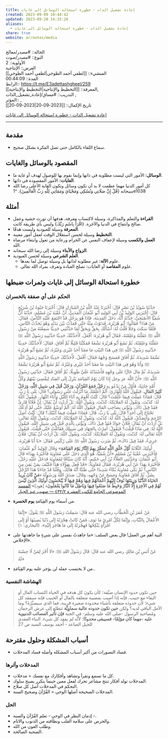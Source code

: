 ```yaml
---
title: إعادة تشغيل الذات - خطورة استحالة الوسائل إلى غايات
created: 2023-09-09 10:44:42
updated: 2023-09-20 14:15:28
aliases:
  - إعادة تشغيل الذات - خطورة استحالة الوسائل إلى غايات
share: true
website: ar/notes/media
---
```


الحالة:: #مصدر/معالج  
النوع:: #مصدر/صوت  
اﻷولوية:: 2  
الغرض:: الإنتاجية  
المنشيء:: [[لطفي أحمد الطوخي|لطفي أحمد الطوخي]]  
المدة:: 00:44:09  
الرابط:: <https://t.me/E3adettashgheel/259>  
المعرفة:: [[التخطيط واﻹنتاجية|التخطيط واﻹنتاجية]],  
التدريب:: #مساق/إعادة_تشغيل_الذات ,  
المؤثر:: ,  
تاريخ اﻹكمال:: [[2023-09-20|2023-09-20]]

[إعادة تشغيل الذات - خطورة استحالة الوسائل إلى غايات](https://t.me/E3adettashgheel/256)

---

## مقدمة

- سماع اللقاء بالكامل حتى تصل الفكرة بشكل صحيح.

## المقصود بالوسائل والغايات

- **الوسائل:** الأمور التي ليست مطلوبة في ذاتها وإنما نقوم بها للوصول لهدف أو غاية ما.
- **الغايات:** اﻷمور المقصودة في ذاتها.
- كل أمور الدنيا مهما عظمت لا بد أن تكون وسائل وتكون الغاية الأعلى رضا الله سبحانه {قُلْ إِنَّ صَلَاتِي وَنُسُكِي وَمَحْيَايَ وَمَمَاتِي لِلَّهِ رَبِّ الْعَالَمِينَ}. ^1e1038

## أمثلة

- **القراءة** والتعلم والمذاكرة، وسيلة لاكتساب معرفة، هدفها أن تورث خشية وعمل صالح وانتفاع في الدنيا والآخرة.
	{اقْرَأْ بِاسْمِ رَبِّكَ} وليس بأي طريقة كانت.
- **المعرفة** وسيلة للعبودية وليست هدفًا.
- **التخطيط** وسيلة لحسن استغلال الوقت لعمل أمور معينة.
- **العمل والكسب** وسيلة لإعفاف النفس عن الحرام ورعاية من تعول وابتغاء مرضاة الله.
- **الزواج واﻷبناء** وسيلة إلى رضا الله سبحانه.
- **العلم الشرعي** وسيلة لحسن العبودية.
	- علوم **الآلة:** غير مطلوبة لذاتها بل وسيلة توصل لما بعدها.
	- علوم **المقاصد** أو الغايات: تصلح العبادة وتعرف بمراد الله تعالى.

## خطورة استحالة الوسائل إلى غايات وثمرات ضبطها

### الحكم على أي صفقة بالخسران

> حَدَّثَنَا سُوَيْدُ بْنُ نَصْرٍ قَالَ: أَخْبَرَنَا عَبْدُ اللَّهِ بْنُ المُبَارَكِ قَالَ: أَخْبَرَنَا حَيْوَةُ بْنُ شُرَيْحٍ قَالَ: أَخْبَرَنِي الوَلِيدُ بْنُ أَبِي الوَلِيدِ أَبُو عُثْمَانَ الْمَدَنِيُّ، أَنَّ عُقْبَةَ بْنَ مُسْلِمٍ، حَدَّثَهُ أَنَّ شُفَيًّا الأَصْبَحِيَّ، حَدَّثَهُ أَنَّهُ، دَخَلَ المَدِينَةَ، فَإِذَا هُوَ بِرَجُلٍ قَدْ اجْتَمَعَ عَلَيْهِ النَّاسُ، فَقَالَ: مَنْ هَذَا؟ فَقَالُوا: أَبُو هُرَيْرَةَ، فَدَنَوْتُ مِنْهُ حَتَّى قَعَدْتُ بَيْنَ يَدَيْهِ وَهُوَ يُحَدِّثُ النَّاسَ، فَلَمَّا سَكَتَ وَخَلَا قُلْتُ لَهُ: أَسْأَلُكَ بِحَقٍّ وَبِحَقٍّ لَمَا حَدَّثْتَنِي حَدِيثًا سَمِعْتَهُ مِنْ رَسُولِ اللَّهِ ﷺ عَقَلْتَهُ وَعَلِمْتَهُ، فَقَالَ أَبُو هُرَيْرَةَ: أَفْعَلُ، لَأُحَدِّثَنَّكَ حَدِيثًا حَدَّثَنِيهِ رَسُولُ اللَّهِ ﷺ عَقَلْتُهُ وَعَلِمْتُهُ، ثُمَّ نَشَغَ أَبُو هُرَيْرَةَ نَشْغَةً فَمَكَثْنَا قَلِيلًا ثُمَّ أَفَاقَ، فَقَالَ: لَأُحَدِّثَنَّكَ حَدِيثًا حَدَّثَنِيهِ رَسُولُ اللَّهِ ﷺ فِي هَذَا البَيْتِ مَا مَعَنَا أَحَدٌ غَيْرِي وَغَيْرُهُ، ثُمَّ نَشَغَ أَبُو هُرَيْرَةَ نَشْغَةً شَدِيدَةً، ثُمَّ أَفَاقَ فَمَسَحَ وَجْهَهُ فَقَالَ: أَفْعَلُ، لَأُحَدِّثَنَّكَ حَدِيثًا حَدَّثَنِيهِ رَسُولُ اللَّهِ ﷺ وَأَنَا وَهُوَ فِي هَذَا البَيْتِ مَا مَعَنَا أَحَدٌ غَيْرِي وَغَيْرُهُ، ثُمَّ نَشَغَ أَبُو هُرَيْرَةَ نَشْغَةً شَدِيدَةً، ثُمَّ مَالَ خَارًّا عَلَى وَجْهِهِ فَأَسْنَدْتُهُ عَلَيَّ طَوِيلًا، ثُمَّ أَفَاقَ فَقَالَ: حَدَّثَنِي رَسُولُ اللَّهِ ﷺ: «أَنَّ اللَّهَ عز وجل إِذَا كَانَ يَوْمُ القِيَامَةِ يَنْزِلُ إِلَى العِبَادِ لِيَقْضِيَ بَيْنَهُمْ وَكُلُّ أُمَّةٍ جَاثِيَةٌ، فَأَوَّلُ مَنْ يَدْعُو بِهِ **رَجُلٌ جَمَعَ القُرْآنَ، وَرَجُلٌ قُتِلَ فِي سَبِيلِ اللَّهِ، وَرَجُلٌ كَثِيرُ المَالِ**، فَيَقُولُ اللَّهُ لِلْقَارِئِ: أَلَمْ أُعَلِّمْكَ مَا أَنْزَلْتُ عَلَى رَسُولِي؟ قَالَ: بَلَى يَا رَبِّ. قَالَ: فَمَاذَا عَمِلْتَ فِيمَا عُلِّمْتَ؟ قَالَ: كُنْتُ أَقُومُ بِهِ آنَاءَ اللَّيْلِ وَآنَاءَ النَّهَارِ، فَيَقُولُ اللَّهُ لَهُ: كَذَبْتَ، وَتَقُولُ لَهُ المَلَائِكَةُ: كَذَبْتَ، وَيَقُولُ اللَّهُ: بَلْ أَرَدْتَ أَنْ يُقَالَ: إِنَّ فُلَانًا قَارِئٌ فَقَدْ قِيلَ ذَاكَ، وَيُؤْتَى بِصَاحِبِ المَالِ فَيَقُولُ اللَّهُ لَهُ: أَلَمْ أُوَسِّعْ عَلَيْكَ حَتَّى لَمْ أَدَعْكَ تَحْتَاجُ إِلَى أَحَدٍ؟ قَالَ: بَلَى يَا رَبِّ، قَالَ: فَمَاذَا عَمِلْتَ فِيمَا آتَيْتُكَ؟ قَالَ: كُنْتُ أَصِلُ الرَّحِمَ وَأَتَصَدَّقُ، فَيَقُولُ اللَّهُ لَهُ: كَذَبْتَ، وَتَقُولُ لَهُ المَلَائِكَةُ: كَذَبْتَ، وَيَقُولُ اللَّهُ تَعَالَى: بَلْ أَرَدْتَ أَنْ يُقَالَ: فُلَانٌ جَوَادٌ فَقَدْ قِيلَ ذَاكَ، وَيُؤْتَى بِالَّذِي قُتِلَ فِي سَبِيلِ اللَّهِ، فَيَقُولُ اللَّهُ لَهُ: فِي مَاذَا قُتِلْتَ؟ فَيَقُولُ: أُمِرْتُ بِالجِهَادِ فِي سَبِيلِكَ فَقَاتَلْتُ حَتَّى قُتِلْتُ، فَيَقُولُ اللَّهُ تَعَالَى لَهُ: كَذَبْتَ، وَتَقُولُ لَهُ المَلَائِكَةُ: كَذَبْتَ، وَيَقُولُ اللَّهُ: بَلْ أَرَدْتَ أَنْ يُقَالَ: فُلَانٌ جَرِيءٌ، فَقَدْ قِيلَ ذَاكَ»، ثُمَّ ضَرَبَ رَسُولُ اللَّهِ ﷺ عَلَى رُكْبَتِي فَقَالَ: «يَا أَبَا هُرَيْرَةَ، أُولَئِكَ الثَّلَاثَةُ **أَوَّلُ خَلْقِ اللَّهِ تُسَعَّرُ بِهِمُ النَّارُ يَوْمَ القِيَامَةِ**» وَقَالَ الوَلِيدُ أَبُو عُثْمَانَ: فَأَخْبَرَنِي عُقْبَةُ بْنُ مُسْلِمٍ «أَنَّ شُفَيًّا، هُوَ الَّذِي دَخَلَ عَلَى مُعَاوِيَةَ فَأَخْبَرَهُ بِهَذَا» قَالَ أَبُو عُثْمَانَ: وَحَدَّثَنِي العَلَاءُ بْنُ أَبِي حَكِيمٍ، أَنَّهُ كَانَ سَيَّافًا لِمُعَاوِيَةَ فَدَخَلَ عَلَيْهِ رَجُلٌ، فَأَخْبَرَهُ بِهَذَا عَنْ أَبِي هُرَيْرَةَ، فَقَالَ مُعَاوِيَةُ: «قَدْ فُعِلَ بِهَؤُلَاءِ هَذَا فَكَيْفَ بِمَنْ بَقِيَ مِنَ النَّاسِ؟ ثُمَّ بَكَى مُعَاوِيَةُ بُكَاءً شَدِيدًا حَتَّى ظَنَنَّا أَنَّهُ هَالِكٌ، وَقُلْنَا قَدْ جَاءَنَا هَذَا الرَّجُلُ بِشَرٍّ، ثُمَّ أَفَاقَ مُعَاوِيَةُ وَمَسَحَ عَنْ وَجْهِهِ، وَقَالَ: صَدَقَ اللَّهُ وَرَسُولُهُ ﴿**مَنْ كَانَ يُرِيدُ الحَيَاةَ الدُّنْيَا وَزِينَتَهَا نُوَفِّ إِلَيْهِمْ أَعْمَالَهُمْ فِيهَا وَهُمْ فِيهَا لَا يُبْخَسُونَ أُولَئِكَ الَّذِينَ لَيْسَ لَهُمْ فِي الآخِرَةِ إِلَّا النَّارُ وَحَبِطَ مَا صَنَعُوا فِيهَا وَبَاطِلٌ مَا كَانُوا يَعْمَلُونَ**﴾ [هود]» [المسند الموضوعي الجامع للكتب العشرة ٢/‏٤٣٢ — صهيب عبد الجبار](https://app.turath.io/book/13285?page=938)

- من أسماء يوم القِيَامَةِ **يوم الحسرة**. 

> عَنْ عُمَرَ بْنِ الْخَطَّابِ رضي الله عنه قَالَ: سَمِعْتُ رَسُولَ اللَّهِ ﷺ يَقُولُ: «إِنَّمَا الأَعْمَالُ بِالنِّيَّاتِ، وَإِنَّمَا لِكُلِّ امْرِئٍ مَا نَوَى، فَمَنْ كَانَتْ هِجْرَتُهُ إِلَى دُنْيَا يُصِيبُهَا أَوْ إِلَى امْرَأَةٍ يَنْكِحُهَا فَهِجْرَتُهُ إِلَى مَا هَاجَرَ إِلَيْهِ». (البخاري: ١)

- النية أهم من العمل! قال بعض السلف: «ما جاهدتُ نفسي على شيءٍ ما جاهدتها على الإخلاص».

> عَنْ أَنَسِ بْنِ مَالِكٍ رضي الله عنه قَالَ: قَالَ رَسُولُ اللهِ ﷺ: «لَا أَجْرَ لِمَنْ لَا حِسْبَةَ لَهُ»

- من لا يحتسب عمله لن يؤجر عليه يوم القِيَامَةِ..

### الهشاشة النفسية

> حين تكون حدود الإنسان ضيِّقة؛ كأن يكونَ كل هدفه في الحياة اكتساب المال أو البقاء مع حبيب، فإنه إذا أصيب بمصيبة متعلقة بالمال أو الحبيب فإنه سيفقد كل شيء؛ لأن حدودَه متعلقة بأشياء محدودة صغيرة قريبة، فما الذي سيصبِّرُهُ؟ وما الأمل الباقي لديه؟ ولكن **حين تكون حدوده عالية سماوِيَّة** تتطلع إلى عرش الرحمان ومُصاحبةِ الرسول -صلى الله عليه وسلم- في الجنة **فإن تأثير المصائب الدنيوية عليه -مهما كان مؤلِمًا- فسيبقى محدودًا**؛ لأنَّه لم يفقِد كل شيء.
> البناء العقدي للجيل الصاعد - أحمد يوسف السيد ص 27

## أسباب المشكلة وحلول مقترحة

- فساد التصورات من أكبر أسباب المشكلة وأصله فساد المدخلات.

### المدخلات وأثرها

- كل ما تسمع وتقرأ وتشاهد وأفكارك مع نفسك = مدخلات.
- المدخلات تولد أفكار تنتج مشاعر تحرك لفعل معين حينما يتكرر يصبح سلوك.
- التحكم في المدخلات أصل كل صلاح.
- المدخلات الصحيحة أصلها الوحي = القُرْآنَ وصحيح السنة.

### الحل

- إدمان النظر في الوحي - تعلم القُرْآنَ والسنة -.
- والحرص على سلامة القلب ونظافته من الذنوب والاثام.
- وطلب العون من الله.
- الصحبة الصالحة.
